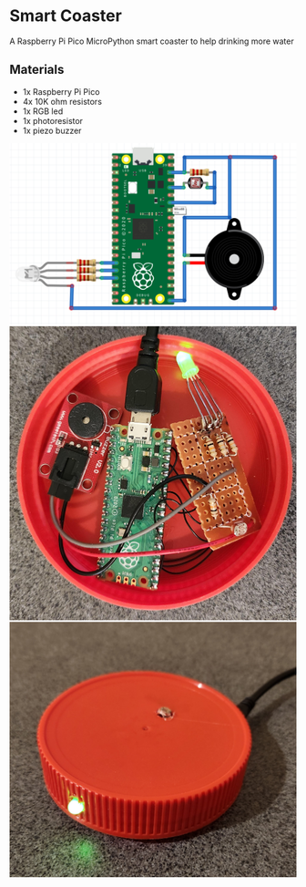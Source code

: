# Smart Coaster
A Raspberry Pi Pico MicroPython smart coaster to help drinking more water

## Materials
- 1x Raspberry Pi Pico
- 4x 10K ohm resistors
- 1x RGB led
- 1x photoresistor
- 1x piezo buzzer

![](coaster.png)
![](coaster-assembly.jpg)
![](coaster-top.jpg)
